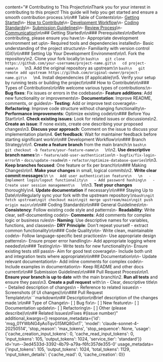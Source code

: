content="# Contributing to This Project\n\nThank you for your interest in contributing to this project! This guide will help you get started and ensure a smooth contribution process.\n\n## Table of Contents\n\n- [Getting Started](#getting-started)\n- [How to Contribute](#how-to-contribute)\n- [Development Workflow](#development-workflow)\n- [Coding Standards](#coding-standards)\n- [Submission Guidelines](#submission-guidelines)\n- [Review Process](#review-process)\n- [Communication](#communication)\n\n## Getting Started\n\n### Prerequisites\n\nBefore contributing, please ensure you have:\n- Appropriate development environment set up\n- Required tools and dependencies installed\n- Basic understanding of the project structure\n- Familiarity with version control (Git)\n\n### Setting Up Your Development Environment\n\n1. Fork the repository\n2. Clone your fork locally:\n   ```bash\n   git clone https://github.com/your-username/project-name.git\n   cd project-name\n   ```\n3. Add the original repository as upstream:\n   ```bash\n   git remote add upstream https://github.com/original-owner/project-name.git\n   ```\n4. Install dependencies (if applicable)\n5. Verify your setup by running tests or building the project\n\n## How to Contribute\n\n### Types of Contributions\n\nWe welcome various types of contributions:\n- **Bug fixes**: Fix issues or errors in the codebase\n- **Feature additions**: Add new functionality or improvements\n- **Documentation**: Improve README, comments, or guides\n- **Testing**: Add or improve test coverage\n- **Refactoring**: Improve code structure without changing functionality\n- **Performance improvements**: Optimize existing code\n\n### Before You Start\n\n1. **Check existing issues**: Look for related issues or discussions\n2. **Create an issue**: If none exists, create one describing your proposed changes\n3. **Discuss your approach**: Comment on the issue to discuss your implementation plan\n4. **Get feedback**: Wait for maintainer feedback before starting significant work\n\n## Development Workflow\n\n### Branch Strategy\n\n1. **Create a feature branch** from the main branch:\n   ```bash\n   git checkout -b feature/your-feature-name\n   ```\n\n2. **Use descriptive branch names**:\n   - `feature/add-user-authentication`\n   - `bugfix/fix-login-error`\n   - `docs/update-readme`\n   - `refactor/optimize-database-queries`\n\n3. **Keep branches focused**: One feature or fix per branch\n\n### Making Changes\n\n1. **Make your changes** in small, logical commits\n2. **Write clear commit messages**:\n   ```\n   Add user authentication feature\n   \n   - Implement login/logout functionality\n   - Add password hashing\n   - Create user session management\n   ```\n\n3. **Test your changes** thoroughly\n4. **Update documentation** if necessary\n\n### Staying Up to Date\n\nRegularly sync your fork with the upstream repository:\n```bash\ngit fetch upstream\ngit checkout main\ngit merge upstream/main\ngit push origin main\n```\n\n## Coding Standards\n\n### General Guidelines\n\n- **Consistency**: Follow existing code style and patterns\n- **Readability**: Write clear, self-documenting code\n- **Comments**: Add comments for complex logic or business rules\n- **Naming**: Use descriptive names for variables, functions, and classes\n- **DRY Principle**: Don't repeat yourself - extract common functionality\n\n### Code Quality\n\n- Write clean, maintainable code\n- Follow language-specific best practices\n- Use appropriate design patterns\n- Ensure proper error handling\n- Add appropriate logging where needed\n\n### Testing\n\n- Write tests for new functionality\n- Ensure existing tests still pass\n- Aim for good test coverage\n- Include both unit and integration tests where appropriate\n\n### Documentation\n\n- Update relevant documentation\n- Add inline comments for complex code\n- Include examples in documentation\n- Keep README and other docs current\n\n## Submission Guidelines\n\n### Pull Request Process\n\n1. **Ensure your branch is up to date** with the main branch\n2. **Run all tests** and ensure they pass\n3. **Create a pull request** with:\n   - Clear, descriptive title\n   - Detailed description of changes\n   - Reference to related issues\n   - Screenshots (if UI changes)\n\n### Pull Request Template\n\n```markdown\n## Description\nBrief description of the changes made.\n\n## Type of Change\n- [ ] Bug fix\n- [ ] New feature\n- [ ] Documentation update\n- [ ] Refactoring\n- [ ] Other (please describe)\n\n## Related Issues\nFixes #(issue number)" additional_kwargs={} response_metadata={'id': 'msg_01YWbNG4yAoTqvG15MQ8GvtT', 'model': 'claude-sonnet-4-20250514', 'stop_reason': 'max_tokens', 'stop_sequence': None, 'usage': {'cache_creation_input_tokens': 0, 'cache_read_input_tokens': 0, 'input_tokens': 105, 'output_tokens': 1024, 'service_tier': 'standard'}} id='run--3ed4533d-3392-4b79-a79a-f6fc357de355-0' usage_metadata={'input_tokens': 105, 'output_tokens': 1024, 'total_tokens': 1129, 'input_token_details': {'cache_read': 0, 'cache_creation': 0}}